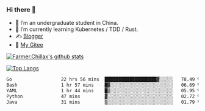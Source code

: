 ### Hi there 👋

- 🔭 I’m an undergraduate student in China.
- 🌱 I’m currently learning Kubernetes / TDD / Rust.
- ✍️ [Blogger](https://blog.farmer233.top)
- 🤔 [My Gitee](https://gitee.com/Farmer-chong)


[![Farmer.Chillax's github stats](https://github-readme-stats.vercel.app/api?username=FarmerChillax)](https://github.com/anuraghazra/github-readme-stats)

[![Top Langs](https://github-readme-stats.vercel.app/api/top-langs/?username=FarmerChillax&layout=compact&hide=html,css,javascript)](https://github.com/anuraghazra/github-readme-stats)


<a href="https://wakatime.com/@Farmer"> </a>
          <!--START_SECTION:waka-->

```txt
Go                  22 hrs 56 mins  ███████████████████▓░░░░░   78.49 %
Bash                1 hr 57 mins    █▓░░░░░░░░░░░░░░░░░░░░░░░   06.69 %
YAML                1 hr 44 mins    █▒░░░░░░░░░░░░░░░░░░░░░░░   05.95 %
Python              47 mins         ▓░░░░░░░░░░░░░░░░░░░░░░░░   02.72 %
Java                31 mins         ▒░░░░░░░░░░░░░░░░░░░░░░░░   01.79 %
```

<!--END_SECTION:waka-->



<!--
**Farmer-chong/Farmer-chong** is a ✨ _special_ ✨ repository because its `README.md` (this file) appears on your GitHub profile.

Here are some ideas to get you started:

- 🔭 I’m currently working on ...
- 🌱 I’m currently learning ...
- 👯 I’m looking to collaborate on ...
- 🤔 I’m looking for help with ...
- 💬 Ask me about ...
- 📫 How to reach me: ...
- 😄 Pronouns: ...
- ⚡ Fun fact: ...
-->
